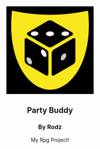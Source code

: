 <br />
<div align="center">
  <a href="https://github.com/othneildrew/Best-README-Template">
    <img src="dice-shield.svg" alt="Logo" width="240" height="240">
  </a>

  <h2 align="center">Party Buddy</h3>
  <h3 align="center">By Rodz</h3>

  <p align="center">
    My Rpg Project!
    <br />
  </p>
</div>
